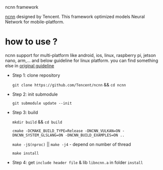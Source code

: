 ncnn framework

[ncnn](https://github.com/Tencent/ncnn) designed by Tencent. This framework optimized models Neural Network for mobile-platform.

# how to use ?
ncnn support for multi-platform like android, ios, linux, raspberry pi, jetson nano, arm,...
and below guideline for linux platform. you can find something else in [original guideline](https://github.com/Tencent/ncnn#howto)
  - Step 1: clone repository
  
      `git clone https://github.com/Tencent/ncnn` && `cd ncnn`
  - Step 2: init submodule
  
      `git submodule update --init`
  - Step 3: build
    
      `mkdir build` && `cd build`
      
      `cmake -DCMAKE_BUILD_TYPE=Release -DNCNN_VULKAN=ON -DNCNN_SYSTEM_GLSLANG=ON -DNCNN_BUILD_EXAMPLES=ON ..`
      
      `make -j$(nproc)` || `make -j4` - depend on number of thread
      
      `make install`
   - Step 4: get `include header file` & lib `libncnn.a` in folder `install`

